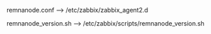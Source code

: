 remnanode.conf       --> /etc/zabbix/zabbix_agent2.d 

remnanode_version.sh --> /etc/zabbix/scripts/remnanode_version.sh
